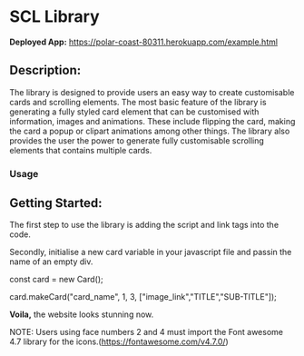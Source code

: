 # SCL Library

**Deployed App:**  https://polar-coast-80311.herokuapp.com/example.html

## Description:
The library is designed to provide users an easy way to create customisable cards and scrolling
elements. The most basic feature of the library is generating a fully styled card element that can be customised with information, images and animations.
These include flipping the card, making the card a popup or clipart animations among other things.
The library also provides the user the power to generate fully customisable scrolling elements that
contains multiple cards.

### Usage



## Getting Started:
The first step to use the library is adding the script and link tags into the code.

<link rel="stylesheet" type="text/css" href="./css/scl.css"/>

<script defer type="text/javascript" src="./js/scl.js"></script>

Secondly, initialise a new card variable in your javascript file and passin the name of an empty div.

const card = new Card();

card.makeCard("card_name", 1, 3, ["image_link","TITLE","SUB-TITLE"]);

**Voila,** the website looks stunning now. 

NOTE: Users using face numbers 2 and 4 must import the Font awesome 4.7 library for the icons.(https://fontawesome.com/v4.7.0/)
